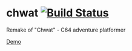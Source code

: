 # chwat [![Build Status](https://travis-ci.org/praghus/chwat.svg?branch=master)](https://travis-ci.org/praghus/chwat)
Remake of "Chwat" - C64 adventure platformer

[Demo](http://piotrpraga.eu/chwat/)
